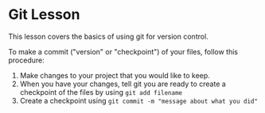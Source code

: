 # Git Lesson

This lesson covers the basics of using git for version control.

To make a commit ("version" or "checkpoint") of your files, follow this procedure:

1. Make changes to your project that you would like to keep.
2. When you have your changes, tell git you are ready to create a checkpoint of the files by using `git add filename`
3. Create a checkpoint using `git commit -m "message about what you did"`